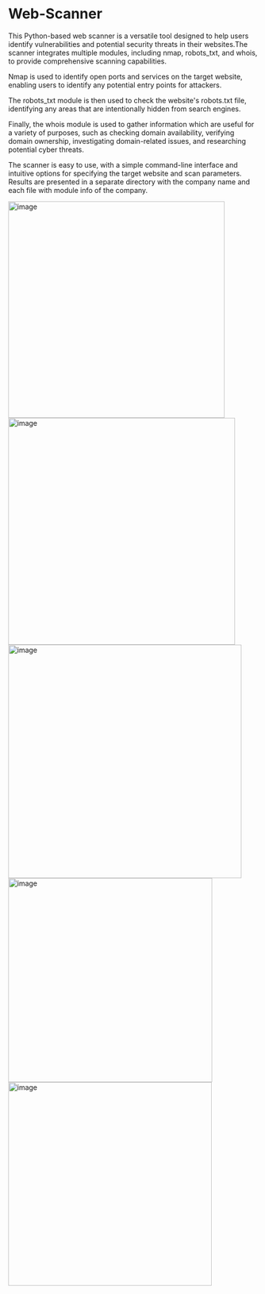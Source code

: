 # Web-Scanner
This Python-based web scanner is a versatile tool designed to help users identify vulnerabilities and potential security threats in their websites.The scanner integrates multiple modules, including nmap, robots_txt, and whois, to provide comprehensive scanning capabilities.

Nmap is used to identify open ports and services on the target website, enabling users to identify any potential entry points for attackers.

The robots_txt module is then used to check the website's robots.txt file, identifying any areas that are intentionally hidden from search engines. 

Finally, the whois module is used to gather information which are useful for a variety of purposes, such as checking domain availability, verifying domain ownership, investigating domain-related issues, and researching potential cyber threats.

The scanner is easy to use, with a simple command-line interface and intuitive options for specifying the target website and scan parameters. Results are presented in a separate directory with the company name and each file with module info of the company.



<img width="436" alt="image" src="https://github.com/Ananya8087/Web-Scanner/assets/90900377/7bd17ddb-cf70-4a79-bdc4-e1fcea4370b5">

<img width="457" alt="image" src="https://github.com/Ananya8087/Web-Scanner/assets/90900377/f5b1b6fb-c36a-4cf0-a641-cdb9e65423f3">

<img width="470" alt="image" src="https://github.com/Ananya8087/Web-Scanner/assets/90900377/fa63c6fb-20bf-4f08-baed-047a17903899">

<img width="411" alt="image" src="https://github.com/Ananya8087/Web-Scanner/assets/90900377/ce1f7c73-95a2-47b3-b267-56725ac73f3d">

<img width="410" alt="image" src="https://github.com/Ananya8087/Web-Scanner/assets/90900377/a51130b2-7894-4871-98ed-17d316ab0145">
